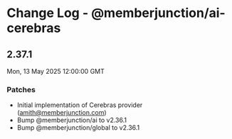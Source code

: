 # Change Log - @memberjunction/ai-cerebras

## 2.37.1

Mon, 13 May 2025 12:00:00 GMT

### Patches

- Initial implementation of Cerebras provider (amith@memberjunction.com)
- Bump @memberjunction/ai to v2.36.1
- Bump @memberjunction/global to v2.36.1